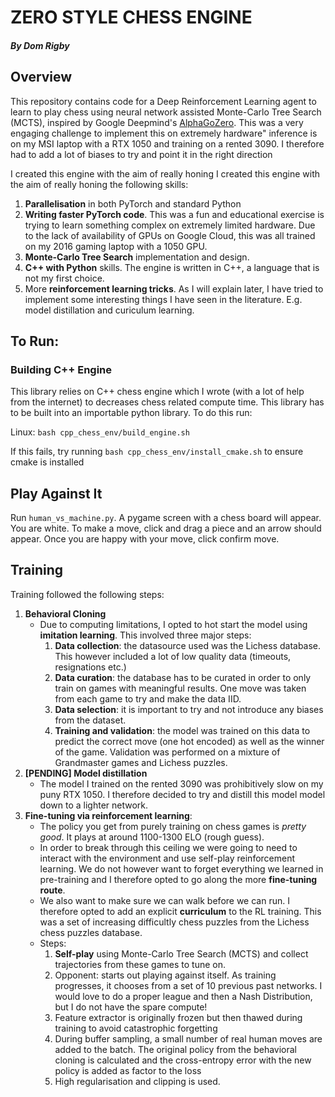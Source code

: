 # ZERO STYLE CHESS ENGINE
#####  By Dom Rigby

## Overview
This repository contains code for a Deep Reinforcement Learning agent to learn to play chess using neural network assisted 
Monte-Carlo Tree Search (MCTS), inspired by Google Deepmind's [AlphaGoZero](https://www.google.com/search?q=alpha+go+zero+paper&client=ubuntu-sn&hs=JWS&sca_esv=c9803a166ab8e7a0&channel=fs&sxsrf=ADLYWIJkjbSEES--hpoPf2U7wdxifl9_gg%3A1736708404696&ei=NBGEZ8eWKoe7hbIPx7_v4Ak&ved=0ahUKEwjHgKn87vCKAxWHXUEAHcffG5wQ4dUDCBA&uact=5&oq=alpha+go+zero+paper&gs_lp=Egxnd3Mtd2l6LXNlcnAiE2FscGhhIGdvIHplcm8gcGFwZXIyBxAjGLECGCcyCxAAGIAEGJECGIoFMgsQABiABBiGAxiKBTILEAAYgAQYhgMYigUyBRAAGO8FMggQABiABBiiBEjUCVDfBljSCHABeACQAQCYAaMBoAHUA6oBAzEuM7gBA8gBAPgBAZgCAqAChwHCAgoQABiwAxjWBBhHmAMAiAYBkAYIkgcDMS4xoAfTFg&sclient=gws-wiz-serp). This was a very engaging challenge to 
implement this on extremely hardware" inference is on my MSI laptop with a RTX 1050 and training on a rented 3090. I therefore
had to add a lot of biases to try and point it in the right direction 

I created this engine with the aim of really honing I created this engine with the aim of really honing the following skills:
1. **Parallelisation** in both PyTorch and standard Python
2. **Writing faster PyTorch code**. This was a fun and educational exercise is trying to learn something complex on extremely 
limited hardware. Due to the lack of availability of GPUs on Google Cloud, this was all trained on my 2016 gaming laptop with a 1050 GPU.
3. **Monte-Carlo Tree Search** implementation and design.
4. **C++ with Python** skills. The engine is written in C++, a language that is not my first choice.
5. More **reinforcement learning tricks**. As I will explain later, I have tried to implement some interesting things I have seen in the literature. E.g. model distillation and curiculum learning.

## To Run:
### Building C++ Engine
This library relies on C++ chess engine which I wrote (with a lot of help from the internet) to decreases chess related 
compute time. This library has to be built into an importable python library. To do this run:

Linux:
```bash cpp_chess_env/build_engine.sh```

If this fails, try running ```bash cpp_chess_env/install_cmake.sh``` to ensure cmake is installed

## Play Against It
Run ```human_vs_machine.py```. A pygame screen with a chess board will appear. You are white. To make a move, click and drag a piece 
and an arrow should appear. Once you are happy with your move, click confirm move.

## Training
Training followed the following steps:

1. **Behavioral Cloning**
   * Due to computing limitations, I opted to hot start the model using **imitation learning**. This involved three major steps:
     1. **Data collection**: the datasource used was the Lichess database. This however included a lot of low quality data (timeouts, resignations etc.)
     2. **Data curation**: the database has to be curated in order to only train on games with meaningful results. One move was taken from each game to try and make the data IID.
     3. **Data selection**: it is important to try and not introduce any biases from the dataset.
     4. **Training and validation**: the model was trained on this data to predict the correct move (one hot encoded) as well as the winner of the game.
        Validation was performed on a mixture of Grandmaster games and Lichess puzzles.
2. **[PENDING] Model distillation**
   * The model I trained on the rented 3090 was prohibitively slow on my puny RTX 1050. I therefore decided to try and distill this model
   model down to a lighter network.
3. **Fine-tuning via reinforcement learning**:
   * The policy you get from purely training on chess games is *pretty good*. It plays at around 1100-1300 ELO (rough guess).
   * In order to break through this ceiling we were going to need to interact with the environment and use self-play reinforcement
    learning. We do not however want to forget everything we learned in pre-training and I therefore opted to go along the more 
    **fine-tuning route**.
   * We also want to make sure we can walk before we can run. I therefore opted to add an explicit **curriculum** to the RL training. This
   was a set of increasing difficultly chess puzzles from the Lichess chess puzzles database.
   * Steps:
     1. **Self-play** using Monte-Carlo Tree Search (MCTS) and collect trajectories from these games to tune on.
     2. Opponent: starts out playing against itself. As training progresses, it chooses from a set of 10 previous past networks. I would love
     to do a proper league and then a Nash Distribution, but I do not have the spare compute!
     2. Feature extractor is originally frozen but then thawed during training to avoid catastrophic forgetting
     3. During buffer sampling, a small number of real human moves are added to the batch. The original policy from the 
     behavioral cloning is calculated and the cross-entropy error with the new policy is added as factor to the loss
     4. High regularisation and clipping is used.




